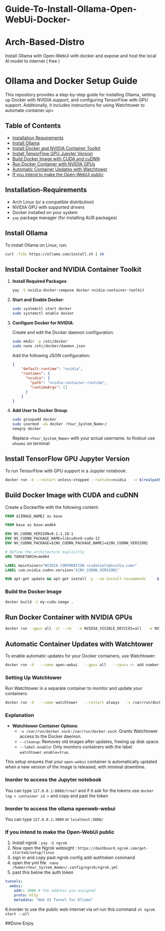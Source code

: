 # Guide-To-Install-Ollama-Open-WebUi-Docker-
# Arch-Based-Distro
Install Ollama with Open-WebUi with docker and expose and host the local AI model to internet ( free ) 

# Ollama and Docker Setup Guide

This repository provides a step-by-step guide for installing Ollama, setting up Docker with NVIDIA support, and configuring TensorFlow with GPU support. Additionally, it includes instructions for using Watchtower to automate container up>

## Table of Contents

- [Installation Requirements](#installation-requirements)
- [Install Ollama](#install-ollama)
- [Install Docker and NVIDIA Container Toolkit](#install-docker-and-nvidia-container-toolkit)
- [Install TensorFlow GPU Jupyter Version](#install-tensorflow-gpu-jupyter-version)
- [Build Docker Image with CUDA and cuDNN](#build-docker-image-with-cuda-and-cudnn)
- [Run Docker Container with NVIDIA GPUs](#run-docker-container-with-nvidia-gpus)
- [Automatic Container Updates with Watchtower](#automatic-container-updates-with-watchtower)
- [If you intend to make the Open-WebUi public](#Generating-a-public-link-to-access-ollama-via-internet)
## Installation-Requirements

- Arch Linux (or a compatible distribution)
- NVIDIA GPU with supported drivers
- Docker installed on your system
- `yay` package manager (for installing AUR packages)

## Install Ollama

To install Ollama on Linux, run:

```sh
curl -fsSL https://ollama.com/install.sh | sh
```

## Install Docker and NVIDIA Container Toolkit

1. **Install Required Packages**:

   ```sh
   yay -S nvidia-docker-compose docker nvidia-container-toolkit
   ```

2. **Start and Enable Docker**:

   ```sh
   sudo systemctl start docker
   sudo systemctl enable docker
   ```

3. **Configure Docker for NVIDIA**:

   Create and edit the Docker daemon configuration:

   ```sh
   sudo mkdir -p /etc/docker
   sudo nano /etc/docker/daemon.json
   ```

   Add the following JSON configuration:

   ```json
   {
       "default-runtime": "nvidia",
       "runtimes": {
         "nvidia": {
           "path": "nvidia-container-runtime",
           "runtimeArgs": []
         }
       }
   }
   ```

4. **Add User to Docker Group**:

   ```sh
   sudo groupadd docker
   sudo usermod -aG docker <Your_System_Name>/
   newgrp docker
   ```

   Replace `<Your_System_Name>` with your actual username. to findout use `whoami` on terminal

## Install TensorFlow GPU Jupyter Version

To run TensorFlow with GPU support in a Jupyter notebook:

```sh
docker run -d --restart unless-stopped --runtime=nvidia   -v $(realpath ~/notebooks):/tf/notebooks -p 8888:8888   tensorflow/tensorflow:nightly-gpu-jupyter
```

## Build Docker Image with CUDA and cuDNN

Create a Dockerfile with the following content:

```dockerfile
FROM ${IMAGE_NAME} as base

FROM base as base-amd64

ENV NV_CUDNN_VERSION=9.2.1.18-1
ENV NV_CUDNN_PACKAGE_NAME=libcudnn9-cuda-12
ENV NV_CUDNN_PACKAGE=${NV_CUDNN_PACKAGE_NAME}=${NV_CUDNN_VERSION}

# Define the architecture explicitly
ARG TARGETARCH=amd64

LABEL maintainer="NVIDIA CORPORATION <cudatools@nvidia.com>"
LABEL com.nvidia.cudnn.version="${NV_CUDNN_VERSION}"

RUN apt-get update && apt-get install -y --no-install-recommends     ${NV_CUDNN_PACKAGE}     && apt-mark hold ${NV_CUDNN_PACKAGE_NAME}     && rm -rf /var/lib/apt/lists/*
```

### Build the Docker Image

```sh
docker build -t my-cuda-image .
```

## Run Docker Container with NVIDIA GPUs

```sh
docker run --gpus all -it --rm   -e NVIDIA_VISIBLE_DEVICES=all   -e NVIDIA_DRIVER_CAPABILITIES=compute,utility   -e TF_FORCE_GPU_ALLOW_GROWTH=true   my-cuda-image
```

## Automatic Container Updates with Watchtower

To enable automatic updates for your Docker containers, use Watchtower:

```sh
docker run -d   --name open-webui   --gpus all   --cpus= <- add number of CPU Core ->   --restart always   --ulimit memlock=-1:-1   --ulimit stack=67108864:67108864   --shm-size=1g   --memory-swap=-1   -v ollama:/root/.ollama   -v open-webui:/app/backend/data   -p 3000:8080   --label=com.centurylinklabs.watchtower.enable=true   ghcr.io/open-webui/open-webui:ollama
```

### Setting Up Watchtower

Run Watchtower in a separate container to monitor and update your containers:

```sh
docker run -d   --name watchtower   --restart always   -v /var/run/docker.sock:/var/run/docker.sock   containrrr/watchtower   --cleanup   --label-enable
```

### Explanation

- **Watchtower Container Options**:
  - `-v /var/run/docker.sock:/var/run/docker.sock`: Grants Watchtower access to the Docker daemon.
  - `--cleanup`: Removes old images after updates, freeing up disk space.
  - `--label-enable`: Only monitors containers with the label `watchtower.enable=true`.

This setup ensures that your `open-webui` container is automatically updated when a new version of the image is released, with minimal downtime.

### Inorder to access the Jupyter notebook 
You can type  `127.0.0.1:8888/tree?` and if it ask for the tokens use ` docker log < container id > ` and copy and past the token 

### Inorder to access the ollama openweb-webui
You can type `127.0.0.1:3000` or `localhost:3000/`


### If you intend to make the Open-WebUi public

1. Install ngrok : `yay -S ngrok`
2. Now open the Ngrok websight : `https://dashboard.ngrok.com/get-started/setup/linux`
3. sign in and copy past ngrok config add-authtoken  command
4. open the yml file  `` nano /home/<Your_System_Name>/.config/ngrok/ngrok.yml``
5. past this below the auth token  
```yml
tunnels:
  webui:
    addr: 3000 # the address you assigned
    proto: http
    metadata: "Web UI Tunnel for Ollama"
```
6.Inorder to use the public web internet via url run this command
``sh
ngrok start --all 
`` 

##Done Enjoy 
